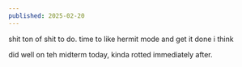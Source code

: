 ```yaml
---
published: 2025-02-20
---
```


shit ton of shit to do. time to like hermit mode and get it done i think

did well on teh midterm today, kinda rotted immediately after.